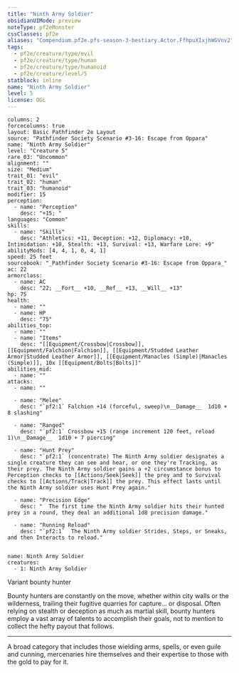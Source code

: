```yaml
---
title: "Ninth Army Soldier"
obsidianUIMode: preview
noteType: pf2eMonster
cssClasses: pf2e
aliases: "Compendium.pf2e.pfs-season-3-bestiary.Actor.FfhpuXIxjhWGVnv2" 
tags:
  - pf2e/creature/type/evil
  - pf2e/creature/type/human
  - pf2e/creature/type/humanoid
  - pf2e/creature/level/5
statblock: inline
name: "Ninth Army Soldier"
level: 5
license: OGL
---
```


```statblock
columns: 2
forcecolumns: true
layout: Basic Pathfinder 2e Layout
source: "Pathfinder Society Scenario #3-16: Escape from Oppara"
name: "Ninth Army Soldier"
level: "Creature 5"
rare_03: "Uncommon"
alignment: ""
size: "Medium"
trait_01: "evil"
trait_02: "human"
trait_03: "humanoid"
modifier: 15
perception:
  - name: "Perception"
    desc: "+15; "
languages: "Common"
skills:
  - name: "Skills"
    desc: "Athletics: +11, Deception: +12, Diplomacy: +10, Intimidation: +10, Stealth: +13, Survival: +13, Warfare Lore: +9"
abilityMods: [4, 4, 1, 0, 4, 1]
speed: 25 feet
sourcebook: "_Pathfinder Society Scenario #3-16: Escape from Oppara_"
ac: 22
armorclass:
  - name: AC
    desc: "22; __Fort__ +10, __Ref__ +13, __Will__ +13"
hp: 75
health:
  - name: ""
  - name: HP
    desc: "75"
abilities_top:
  - name: ""
  - name: "Items"
    desc: "[[Equipment/Crossbow|Crossbow]], [[Equipment/Falchion|Falchion]], [[Equipment/Studded Leather Armor|Studded Leather Armor]], [[Equipment/Manacles (Simple)|Manacles (Simple)]], 10x [[Equipment/Bolts|Bolts]]"
abilities_mid:
  - name: ""
attacks:
  - name: ""

  - name: "Melee"
    desc: "`pf2:1` Falchion +14 (forceful, sweep)\n__Damage__  1d10 + 8 slashing"

  - name: "Ranged"
    desc: "`pf2:1` Crossbow +15 (range increment 120 feet, reload 1)\n__Damage__  1d10 + 7 piercing"

  - name: "Hunt Prey"
    desc: "`pf2:1` (concentrate) The Ninth Army soldier designates a single creature they can see and hear, or one they're Tracking, as their prey. The Ninth Army soldier gains a +2 circumstance bonus to Perception checks to [[Actions/Seek|Seek]] the prey and to Survival checks to [[Actions/Track|Track]] the prey. This effect lasts until the Ninth Army soldier uses Hunt Prey again."

  - name: "Precision Edge"
    desc: "  The first time the Ninth Army soldier hits their hunted prey in a round, they deal an additional 1d8 precision damage."

  - name: "Running Reload"
    desc: "`pf2:1`  The Ninth Army soldier Strides, Steps, or Sneaks, and then Interacts to reload."
 
```

```encounter-table
name: Ninth Army Soldier
creatures:
  - 1: Ninth Army Soldier
```


Variant bounty hunter

Bounty hunters are constantly on the move, whether within city walls or the wilderness, trailing their fugitive quarries for capture... or disposal. Often relying on stealth or deception as much as martial skill, bounty hunters employ a vast array of talents to accomplish their goals, not to mention to collect the hefty payout that follows.

* * *

A broad category that includes those wielding arms, spells, or even guile and cunning, mercenaries hire themselves and their expertise to those with the gold to pay for it.
